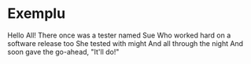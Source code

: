 # Exemplu
Hello All!
There once was a tester named Sue
Who worked hard on a software release too
She tested with might
And all through the night
And soon gave the go-ahead, "It'll do!"